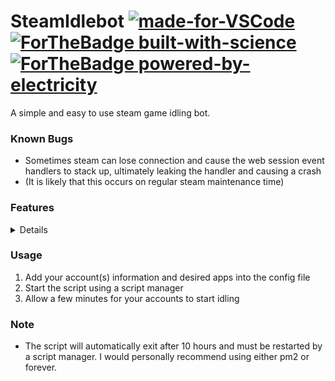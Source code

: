 # SteamIdlebot [![made-for-VSCode](https://img.shields.io/badge/Made%20for-VSCode-1f425f.svg)](https://code.visualstudio.com/) [![ForTheBadge built-with-science](http://ForTheBadge.com/images/badges/built-with-science.svg)](https://GitHub.com/Naereen/) [![ForTheBadge powered-by-electricity](http://ForTheBadge.com/images/badges/powered-by-electricity.svg)](http://ForTheBadge.com)

A simple and easy to use steam game idling bot.

### Known Bugs

* Sometimes steam can lose connection and cause the web session event handlers to stack up, ultimately leaking the handler and causing a crash
* (It is likely that this occurs on regular steam maintenance time)

### Features

<details>

* **Idle up to 33 games at once**
* **Automatically start idle when not playing a game**
* **Edit necessary settings via config file**
* **Clean and compact code**
* **Fairly robust and capable of handling API errors**

</details>

### Usage
1. Add your account(s) information and desired apps into the config file
2. Start the script using a script manager
3. Allow a few minutes for your accounts to start idling

### Note
* The script will automatically exit after 10 hours and must be restarted by a script manager. I would personally recommend using either pm2 or forever.